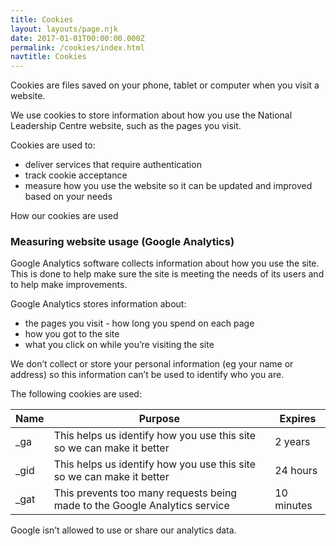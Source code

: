 ```yaml
---
title: Cookies
layout: layouts/page.njk
date: 2017-01-01T00:00:00.000Z
permalink: /cookies/index.html
navtitle: Cookies
---
```


Cookies are files saved on your phone, tablet or computer when you visit a website.

We use cookies to store information about how you use the National Leadership Centre website, such as the pages you visit.

Cookies are used to:

* deliver services that require authentication
* track cookie acceptance
* measure how you use the website so it can be updated and improved based on your needs

How our cookies are used
### Measuring website usage (Google Analytics)

Google Analytics software collects information about how you use the site. This is done to help make sure the site is meeting the needs of its users and to help make improvements.

Google Analytics stores information about:

* the pages you visit - how long you spend on each page
* how you got to the site
* what you click on while you’re visiting the site

We don’t collect or store your personal information (eg your name or address) so this information can’t be used to identify who you are.

The following cookies are used:

Name | Purpose | Expires
---- | ------- | -------
_ga | This helps us identify how you use this site so we can make it better	 | 2 years
_gid | This helps us identify how you use this site so we can make it better | 24 hours
_gat | This prevents too many requests being made to the Google Analytics service | 10 minutes

Google isn’t allowed to use or share our analytics data.